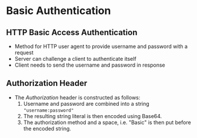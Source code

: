# Basic Authentication
## HTTP Basic Access Authentication
- Method for HTTP user agent to provide username and password with a request
- Server can challenge a client to authenticate itself
- Client needs to send the username and password in response

## Authorization Header
- The _Authorization_ header is constructed as follows:
    1. Username and password are combined into a string `"username:password"`
    2. The resulting string literal is then encoded using Base64.
    3. The authorization method and a space, i.e. "Basic" is then put before the encoded string.
